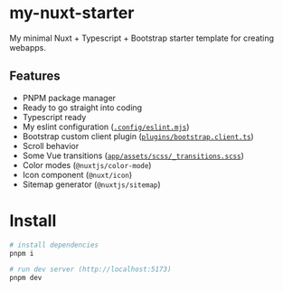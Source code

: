 # my-nuxt-starter

My minimal Nuxt + Typescript + Bootstrap starter template for creating webapps.

## Features
- PNPM package manager
- Ready to go straight into coding
- Typescript ready
- My eslint configuration ([`.config/eslint.mjs`](.config/eslint.mjs))
- Bootstrap custom client plugin ([`plugins/bootstrap.client.ts`](app/plugins/bootstrap.client.ts))
- Scroll behavior
- Some Vue transitions ([`app/assets/scss/_transitions.scss`](app/assets/scss/_transitions.scss))
- Color modes (`@nuxtjs/color-mode`)
- Icon component (`@nuxt/icon`)
- Sitemap generator (`@nuxtjs/sitemap`)

# Install

```sh
# install dependencies
pnpm i

# run dev server (http://localhost:5173)
pnpm dev
```
